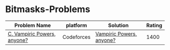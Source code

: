 # Bitmasks-Problems
| Problem Name | platform  | Solution | Rating |
|-------------|-----------|--------| --------|
| [C. Vampiric Powers, anyone?](https://codeforces.com/contest/1847/problem/C) |Codeforces | [Vampiric Powers, anyone?](Vampiric_Powers_anyone.cpp) | 1400|
